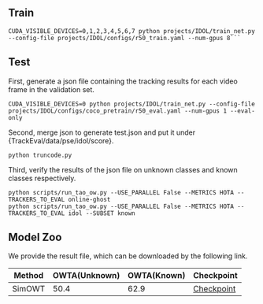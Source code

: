 ## Train
```
CUDA_VISIBLE_DEVICES=0,1,2,3,4,5,6,7 python projects/IDOL/train_net.py --config-file projects/IDOL/configs/r50_train.yaml --num-gpus 8```
```

## Test
First, generate a json file containing the tracking results for each video frame in the validation set.

```
CUDA_VISIBLE_DEVICES=0 python projects/IDOL/train_net.py --config-file projects/IDOL/configs/coco_pretrain/r50_eval.yaml --num-gpus 1 --eval-only
```
Second, merge json to generate test.json and put it under {TrackEval/data/pse/idol/score}.
```
python truncode.py
```
Third, verify the results of the json file on unknown classes and known classes respectively.
```
python scripts/run_tao_ow.py --USE_PARALLEL False --METRICS HOTA --TRACKERS_TO_EVAL online-ghost
python scripts/run_tao_ow.py --USE_PARALLEL False --METRICS HOTA --TRACKERS_TO_EVAL idol --SUBSET known
```

## Model Zoo
We provide the result file, which can be downloaded by the following link.


|         Method          | OWTA(Unknown) |  OWTA(Known)  | Checkpoint |
|-------------------------|---------|---------|------------|
|         SimOWT          |  50.4   |  62.9   |  [Checkpoint](https://drive.google.com/file/d/1x7Xh_EKVkt7aAz3ioWpzUN-FxryNWKQk/view?usp=drive_link)|
